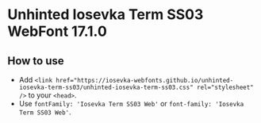 # Unhinted Iosevka Term SS03 WebFont 17.1.0

## How to use

- Add `<link href="https://iosevka-webfonts.github.io/unhinted-iosevka-term-ss03/unhinted-iosevka-term-ss03.css" rel="stylesheet" />` to your `<head>`.
- Use `fontFamily: 'Iosevka Term SS03 Web'` or `font-family: 'Iosevka Term SS03 Web'`.
